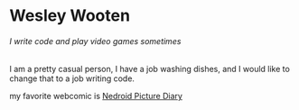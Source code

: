 # Wesley Wooten

###### I write code and play video games sometimes


I am a pretty casual person, I have a job washing dishes, and I would like to change that to a job writing code.

my favorite webcomic is [Nedroid Picture Diary](http://www.nedroid.com)